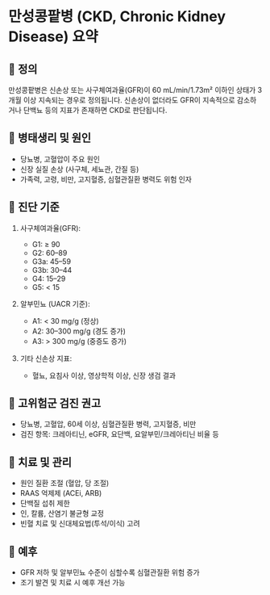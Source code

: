 # 만성콩팥병 (CKD, Chronic Kidney Disease) 요약

## 🔹 정의
만성콩팥병은 신손상 또는 사구체여과율(GFR)이 60 mL/min/1.73m² 이하인 상태가 3개월 이상 지속되는 경우로 정의됩니다. 신손상이 없더라도 GFR이 지속적으로 감소하거나 단백뇨 등의 지표가 존재하면 CKD로 판단됩니다.

## 🔹 병태생리 및 원인
- 당뇨병, 고혈압이 주요 원인
- 신장 실질 손상 (사구체, 세뇨관, 간질 등)
- 가족력, 고령, 비만, 고지혈증, 심혈관질환 병력도 위험 인자

## 🔹 진단 기준
1. 사구체여과율(GFR):
   - G1: ≥ 90
   - G2: 60–89
   - G3a: 45–59
   - G3b: 30–44
   - G4: 15–29
   - G5: < 15

2. 알부민뇨 (UACR 기준):
   - A1: < 30 mg/g (정상)
   - A2: 30–300 mg/g (경도 증가)
   - A3: > 300 mg/g (중증도 증가)

3. 기타 신손상 지표:
   - 혈뇨, 요침사 이상, 영상학적 이상, 신장 생검 결과

## 🔹 고위험군 검진 권고
- 당뇨병, 고혈압, 60세 이상, 심혈관질환 병력, 고지혈증, 비만
- 검진 항목: 크레아티닌, eGFR, 요단백, 요알부민/크레아티닌 비율 등

## 🔹 치료 및 관리
- 원인 질환 조절 (혈압, 당 조절)
- RAAS 억제제 (ACEi, ARB)
- 단백질 섭취 제한
- 인, 칼륨, 산염기 불균형 교정
- 빈혈 치료 및 신대체요법(투석/이식) 고려

## 🔹 예후
- GFR 저하 및 알부민뇨 수준이 심할수록 심혈관질환 위험 증가
- 조기 발견 및 치료 시 예후 개선 가능